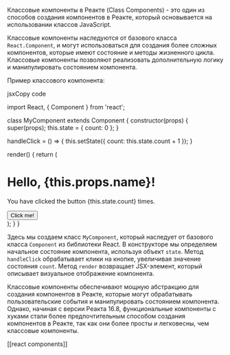 Классовые компоненты в Реакте (Class Components) - это один из способов создания компонентов в Реакте, который основывается на использовании классов JavaScript.

Классовые компоненты наследуются от базового класса `React.Component`, и могут использоваться для создания более сложных компонентов, которые имеют состояние и методы жизненного цикла. Классовые компоненты позволяют реализовать дополнительную логику и манипулировать состоянием компонента.

Пример классового компонента:

jsxCopy code

import React, { Component } from 'react';

class MyComponent extends Component {
  constructor(props) {
    super(props);
    this.state = { count: 0 };
  }

  handleClick = () => {
    this.setState({ count: this.state.count + 1 });
  }

  render() {
    return (
      <div>
        <h1>Hello, {this.props.name}!</h1>
        <p>You have clicked the button {this.state.count} times.</p>
        <button onClick={this.handleClick}>Click me!</button>
      </div>
    );
  }
}


Здесь мы создаем класс `MyComponent`, который наследует от базового класса `Component` из библиотеки React. В конструкторе мы определяем начальное состояние компонента, используя объект `state`. Метод `handleClick` обрабатывает клики на кнопке, увеличивая значение состояния `count`. Метод `render` возвращает JSX-элемент, который описывает визуальное отображение компонента.

Классовые компоненты обеспечивают мощную абстракцию для создания компонентов в Реакте, которые могут обрабатывать пользовательские события и манипулировать состоянием компонента. Однако, начиная с версии Реакта 16.8, функциональные компоненты с хуками стали более предпочтительным способом создания компонентов в Реакте, так как они более просты и легковесны, чем классовые компоненты.



[[react components]]